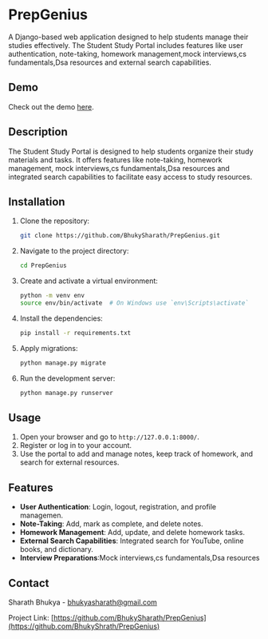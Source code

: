# PrepGenius

A Django-based web application designed to help students manage their studies effectively. The Student Study Portal includes features like user authentication, note-taking, homework management,mock interviews,cs fundamentals,Dsa resources and external search capabilities.

## Demo
Check out the demo [here](https://drive.google.com/file/d/1XUU6b-BnxZD0uwB8v76SJD4Oh2B9Ynik/view?usp=sharing).

## Description
The Student Study Portal is designed to help students organize their study materials and tasks. It offers features like note-taking, homework management, mock interviews,cs fundamentals,Dsa resources and integrated search capabilities to facilitate easy access to study resources.

## Installation
1. Clone the repository:
    ```sh
    git clone https://github.com/BhukySharath/PrepGenius.git
    ```
2. Navigate to the project directory:
    ```sh
    cd PrepGenius
    ```
3. Create and activate a virtual environment:
    ```sh
    python -m venv env
    source env/bin/activate  # On Windows use `env\Scripts\activate`
    ```
4. Install the dependencies:
    ```sh
    pip install -r requirements.txt
    ```
5. Apply migrations:
    ```sh
    python manage.py migrate
    ```
6. Run the development server:
    ```sh
    python manage.py runserver
    ```

## Usage
1. Open your browser and go to `http://127.0.0.1:8000/`.
2. Register or log in to your account.
3. Use the portal to add and manage notes, keep track of homework, and search for external resources.

## Features
- **User Authentication**: Login, logout, registration, and profile managemen.
- **Note-Taking**: Add, mark as complete, and delete notes.
- **Homework Management**: Add, update, and delete homework tasks.
- **External Search Capabilities**: Integrated search for YouTube, online books, and dictionary.
- **Interview Preparations**:Mock interviews,cs fundamentals,Dsa resources


## Contact
 Sharath Bhukya - [bhukyasharath@gmail.com](mailto:your-email@example.com)

Project Link: [https://github.com/BhukySharath/PrepGenius](https://github.com/BhukyShrath/PrepGenius)
